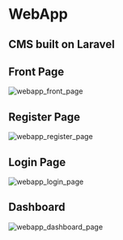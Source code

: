# WebApp

## CMS built on Laravel

## Front Page
![webapp_front_page](https://user-images.githubusercontent.com/6485821/36049006-22822632-0dd9-11e8-8e7d-8b694bc72cc1.JPG)

## Register Page
![webapp_register_page](https://user-images.githubusercontent.com/6485821/36049054-48fc6b06-0dd9-11e8-9c36-edfa8a8746ac.JPG)

## Login Page
![webapp_login_page](https://user-images.githubusercontent.com/6485821/36049067-5960f7e6-0dd9-11e8-93c2-9745c3c10424.JPG)

## Dashboard
![webapp_dashboard_page](https://user-images.githubusercontent.com/6485821/36049084-6e47cea0-0dd9-11e8-8809-f5183d61a4dc.JPG)

